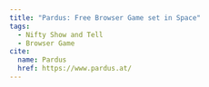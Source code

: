 ```yaml
---
title: "Pardus: Free Browser Game set in Space"
tags:
  - Nifty Show and Tell
  - Browser Game
cite:
  name: Pardus
  href: https://www.pardus.at/
---
```


